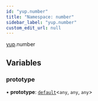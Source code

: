 ```yaml
---
id: "yup.number"
title: "Namespace: number"
sidebar_label: "yup.number"
custom_edit_url: null
---
```


[yup](yup).number

## Variables

### prototype

• **prototype**: [`default`](../classes/yup.default-1)<`any`, `any`, `any`\>
